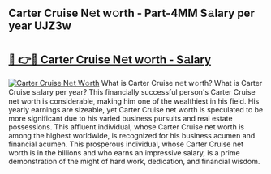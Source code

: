 ## Carter Cruise N𝚎t w𝚘rth - Part-4MM S𝚊lary per year UJZ3w

# <h2><a href="http://gc44ky5.nevu.top/?p=Carter+Cruise">🔗 👉🔴 Carter Cruise N𝚎t w𝚘rth - S𝚊lary</a></h2>

[![Carter Cruise N𝚎t W𝚘rth](https://i.imgur.com/Oavwk0R.jpeg)](http://gc44ky5.nevu.top/?p=Carter+Cruise)
What is Carter Cruise n𝚎t w𝚘rth? What is Carter Cruise s𝚊lary per year?
This financially successful person's Carter Cruise net worth is considerable, making him one of the wealthiest in his field. His yearly earnings are sizeable, yet Carter Cruise net worth is speculated to be more significant due to his varied business pursuits and real estate possessions. This affluent individual, whose Carter Cruise net worth is among the highest worldwide, is recognized for his business acumen and financial acumen. This prosperous individual, whose Carter Cruise net worth is in the billions and who earns an impressive salary, is a prime demonstration of the might of hard work, dedication, and financial wisdom.
